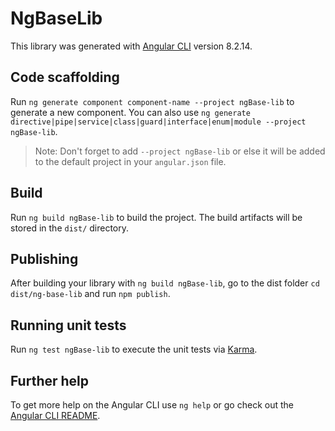 # NgBaseLib

This library was generated with [Angular CLI](https://github.com/angular/angular-cli) version 8.2.14.

## Code scaffolding

Run `ng generate component component-name --project ngBase-lib` to generate a new component. You can also use `ng generate directive|pipe|service|class|guard|interface|enum|module --project ngBase-lib`.
> Note: Don't forget to add `--project ngBase-lib` or else it will be added to the default project in your `angular.json` file. 

## Build

Run `ng build ngBase-lib` to build the project. The build artifacts will be stored in the `dist/` directory.

## Publishing

After building your library with `ng build ngBase-lib`, go to the dist folder `cd dist/ng-base-lib` and run `npm publish`.

## Running unit tests

Run `ng test ngBase-lib` to execute the unit tests via [Karma](https://karma-runner.github.io).

## Further help

To get more help on the Angular CLI use `ng help` or go check out the [Angular CLI README](https://github.com/angular/angular-cli/blob/master/README.md).
